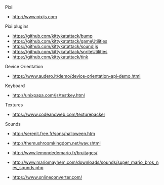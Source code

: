 Pixi

- http://www.pixijs.com

Pixi plugins

- https://github.com/kittykatattack/bump
- https://github.com/kittykatattack/gameUtilities
- https://github.com/kittykatattack/sound.js
- https://github.com/kittykatattack/spriteUtilities
- https://github.com/kittykatattack/tink

Device Orientation

- https://www.audero.it/demo/device-orientation-api-demo.html

Keyboard

- http://unixpapa.com/js/testkey.html

Textures

- https://www.codeandweb.com/texturepacker

Sounds 

- http://serenit.free.fr/sons/halloween.htm
- http://themushroomkingdom.net/wav.shtml
- http://www.lemondedemario.fr/bruitages/
- http://www.mariomayhem.com/downloads/sounds/super_mario_bros_nes_sounds.php

- https://www.onlineconverter.com/
